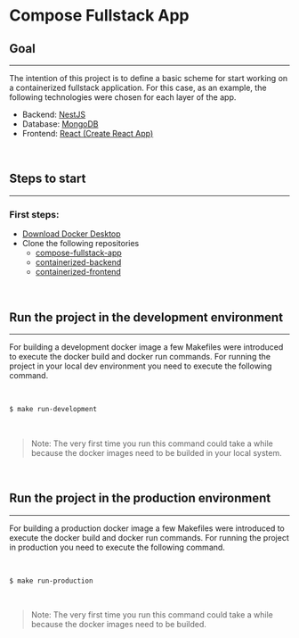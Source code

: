 # Compose Fullstack App

## Goal
---

The intention of this project is to define a basic scheme for start working on a containerized fullstack application. For this case, as an example, the following technologies were chosen for each layer of the app.

- Backend: [NestJS](https://nestjs.com/)
- Database: [MongoDB](https://docs.nestjs.com/techniques/mongodb)
- Frontend: [React (Create React App)](https://create-react-app.dev/)

</br>

## Steps to start
---

### First steps:
  - [Download Docker Desktop](https://www.docker.com/products/docker-desktop/)
  - Clone the following repositories
    - [compose-fullstack-app](https://github.com/davidtissera/compose-fullstack-app)
    - [containerized-backend](https://github.com/davidtissera/containerized-backend)
    - [containerized-frontend](https://github.com/davidtissera/containerized-frontend)

</br>

## Run the project in the development environment
---

For building a development docker image a few Makefiles were introduced to execute the docker build and docker run commands. For running the project in your local dev environment you need to execute the following command.

</br>

```bash
$ make run-development
```
</br>

> Note: The very first time you run this command could take a while because the docker images need to be builded in your local system.

</br>

## Run the project in the production environment
---

For building a production docker image a few Makefiles were introduced to execute the docker build and docker run commands. For running the project in production you need to execute the following command.

</br>

```bash
$ make run-production
```
</br>

> Note: The very first time you run this command could take a while because the docker images need to be builded.
